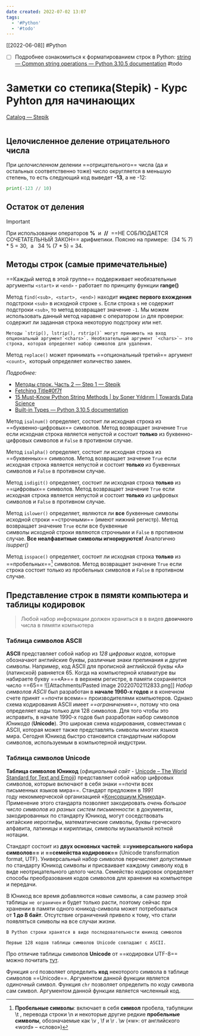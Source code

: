 ```yaml
---
date created: 2022-07-02 13:07
tags:
  - '#Python'
  - '#todo'
---
```


[[2022-06-08]]
#Python

- [ ] Подробнее ознакомиться к форматированием строк в Python: [string — Common string operations — Python 3.10.5 documentation](https://docs.python.org/3/library/string.html#custom-string-formatting) #todo

# Заметки со степика(Stepik) - Курс Pyhton для начинающих

[Catalog — Stepik](https://stepik.org/)

```toc
```

## Целочисленное деление отрицательного числа

При _целочисленном_ делении ==отрицательного== числа (да и остальных соответственно тоже) число округляется в меньшую степень, то есть следующий код выведет **-13**, а не -12:

```Python
print(-123 // 10)
```

## Остаток от деления

> [!important]

При использовании операторов **%**  и  **//**  ==НЕ СОБЛЮДАЕТСЯ СОЧЕТАТЕЛЬНЫЙ ЗАКОН== арифметики. Поясню на примере:  (34 % 7) * 5 = 30,  а   34 % (7 * 5) = 34.

## Методы строк (самые примечательные)

==Каждый метод в этой группе== поддерживает необязательные аргументы `<start>` и `<end>` - работает по принципу функции **range()**

Метод `find(<sub>, <start>, <end>)` находит **индекс первого вхождения** подстроки `<sub>` в исходной строке `s`. Если строка `s` не содержит подстроки `<sub>`, то метод возвращает значение `-1`. Мы можем использовать данный метод наравне с оператором `in` для проверки: содержит ли заданная строка некоторую подстроку или нет.

```ad-important
Методы `strip(), lstrip(), rstrip()` могут принимать на вход опциональный аргумент`<chars>`. Необязательный аргумент `<chars>`– это строка, которая определяет набор символов для удаления.

```

Метод `replace()` может принимать ==опциональный третий== аргумент `<count>`,  который определяет количество замен.

_Подробнее:_

- [Методы строк. Часть 2 — Step 1 — Stepik](https://stepik.org/lesson/303083/step/1?unit=284990)
- [Fetching Title#0f7f](https://www.programiz.com/python-programming/methods/string)
- [15 Must-Know Python String Methods | by Soner Yıldırım | Towards Data Science](https://towardsdatascience.com/15-must-know-python-string-methods-64a4f554941b)
- [Built-in Types — Python 3.10.5 documentation](https://docs.python.org/3/library/stdtypes.html)

Метод `isalnum()` определяет, состоит ли исходная строка из ==буквенно-цифровых== символов. Метод возвращает значение `True` если исходная строка является непустой и состоит **только** из буквенно-цифровых символов и `False` в противном случае.

Метод `isalpha()` определяет, состоит ли исходная строка из ==буквенных== символов. Метод возвращает значение `True` если исходная строка является непустой и состоит **только** из буквенных символов и `False` в противном случае.

Метод `isdigit()` определяет, состоит ли исходная строка **только** из ==цифровых== символов. Метод возвращает значение `True` если исходная строка является непустой и состоит **только** из цифровых символов и `False` в противном случае.

Метод `islower()` определяет, являются ли **все** буквенные символы исходной строки ==строчными== (имеют нижний регистр). Метод возвращает значение `True` если все буквенные символы исходной строки являются строчными и `False` в противном случае. **Все неалфавитные символы игнорируются!** Аналогично _isupper()_

Метод `isspace()` определяет, состоит ли исходная строка **только** из ==пробельных==[^1] символов. Метод возвращает значение `True` если строка состоит только из пробельных символов и `False` в противном случае.

## Представление строк в пямяти компьютера и таблицы кодировок

> Любой набор информации должен храниться в в видев **двоичного** числа в пямяти компьютера

### Таблица символов ASCII

**ASCII** представляет собой набор из _128 цифровых кодов_, которые обозначают английские буквы, различные знаки препинания и другие символы. Например, код ASCII для прописной английской буквы «А» (латинской) равняется 65. Когда на компьютерной клавиатуре вы набираете букву ==«А»== в верхнем регистре, в памяти сохраняется число ==65==
![[Attachments/Pasted image 20220702112833.png]]
_Набор символов ASCII_ был разработан в **начале 1960-х годов** и в конечном счете принят ==почти всеми== производителями компьютеров. Однако схема кодирования ASCII имеет _==ограничения==_, потому что она определяет коды только для 128 символов. Для того чтобы это исправить, в начале 1990-х годов был разработан набор символов _Юникода_ (**Unicode**). Это широкая схема кодирования, совместимая с ASCII, которая может также представлять символы многих языков мира. Сегодня Юникод быстро становится стандартным набором символов, используемым в компьютерной индустрии.

### Таблица символов Unicode

**Таблица символов Юникод** (_официальный сайт_ - [Unicode – The World Standard for Text and Emoji](https://home.unicode.org/)) представляет собой набор цифровых символов, которые включают в себя знаки ==почти всех письменных языков мира==. Стандарт предложен в _1991_ году некоммерческой организацией «<u>Консорциум Юникода</u>». Применение этого стандарта позволяет закодировать _очень большое число символов из разных систем письменности_: в документах, закодированных по стандарту Юникод, могут соседствовать китайские иероглифы, математические символы, буквы греческого алфавита, латиницы и кириллицы, символы музыкальной нотной нотации.

Стандарт состоит из **двух основных частей**: **==универсального набора символов==** и **==семейства кодировок==** (Unicode transformation format, UTF). Универсальный набор символов перечисляет допустимые по стандарту Юникод символы и присваивает каждому символу код в виде неотрицательного целого числа. Семейство кодировок определяет способы преобразования кодов символов для хранения на компьютере и передачи.

В Юникод все время добавляются новые символы, а сам размер этой таблицы `не ограничен` и будет только расти, поэтому сейчас при хранении в памяти одного юникод-символа может потребоваться от **1 до 8 байт**. Отсутствие ограничений привело к тому, что стали появляться символы на все случаи жизни.

```ad-important
В Python строки хранятся в виде последовательности юникод символов
```

```ad-info
Первые 128 кодов таблицы символов Unicode совпадают с ASCII.
```

Про отличие таблицы символов **Unicode** от ==кодировки UTF-8== можно почитать [тут](https://developer.roman.grinyov.name/blog/104).

Функция `ord` позволяет определить **код** некоторого символа в таблице символов ==Unicode==. Аргументом данной функции является одиночный символ.
Функция `chr` позволяет определить по коду символа сам символ. Аргументом данной функции является численный код.

[^1]: **Пробельные символы**: включает в себя **символ** пробела, табуляции \t , перевода строки \n и некоторые другие редкие **пробельные символы**, обозначаемые как \v , \f и \r . \w («w»: от английского «word» – «слово»)
